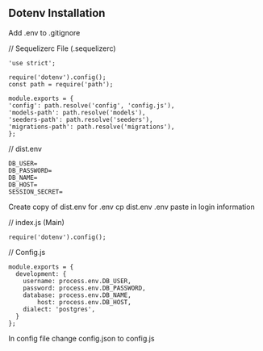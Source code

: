 ## Dotenv Installation

Add .env to .gitignore

// Sequelizerc File (.sequelizerc)

```
'use strict';

require('dotenv').config();
const path = require('path');

module.exports = {
'config': path.resolve('config', 'config.js'),
'models-path': path.resolve('models'),
'seeders-path': path.resolve('seeders'),
'migrations-path': path.resolve('migrations'),
};
```

// dist.env

```
DB_USER=
DB_PASSWORD=
DB_NAME=
DB_HOST=
SESSION_SECRET=
```

Create copy of dist.env for .env
cp dist.env .env
paste in login information

// index.js (Main)

```
require('dotenv').config();
```

// Config.js

```
module.exports = {
  development: {
    username: process.env.DB_USER,
    password: process.env.DB_PASSWORD,
    database: process.env.DB_NAME,
        host: process.env.DB_HOST,
    dialect: 'postgres',
  }
};
```

In config file change config.json to config.js
